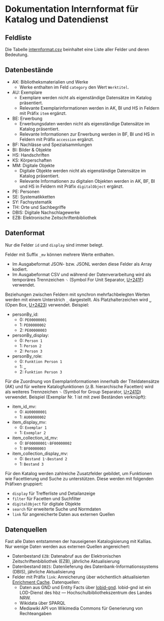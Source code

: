 # Dokumentation Internformat für Katalog und Datendienst

## Feldliste

Die Tabelle [internformat.csv](internformat.csv) beinhaltet eine Liste aller Felder und deren Bedeutung.

## Datenbestände

* AK: Bibliotheksmaterialien und Werke
  * Werke enthalten im Feld `category` den Wert `Werktitel`.
* AU: Exemplare
  * Exemplare werden nicht als eigenständige Datensätze im Katalog präsentiert.
  * Relevante Exemplarinformationen werden in AK, BI und HS in Feldern mit Präfix `item` ergänzt.
* BE: Erwerbung
  * Erwerbungsdaten werden nicht als eigenständige Datensätze im Katalog präsentiert.
  * Relevante Informationen zur Erwerbung werden in BF, BI und HS in Feldern mit Präfix `accession` ergänzt.
* BF: Nachlässe und Spezialsammlungen
* BI: Bilder & Objekte
* HS: Handschriften
* KS: Körperschaften
* MM: Digitale Objekte
  * Digitale Objekte werden nicht als eigenständige Datensätze im Katalog präsentiert.
  * Relevante Informationen zu digitalen Objekten werden in AK, BF, BI und HS in Feldern mit Präfix `digitalObject` ergänzt.
* PE: Personen
* SE: Systematikketten
* SY: Fachsystematik
* TH: Orte und Sachbegriffe
* DBIS: Digitale Nachschlagewerke
* EZB: Elektronische Zeitschriftenbibliothek

## Datenformat

Nur die Felder `id` und `display` sind immer belegt.

Felder mit Suffix `_mv` können mehrere Werte enthalten.
* Im Ausgabeformat JSON- bzw. JSONL werden diese Felder als Array kodiert.
* Im Ausgabeformat CSV und während der Datenverarbeitung wird als temporäres Trennzeichen `␟` (Symbol For Unit Separator, [U+241F](https://www.unicode.org/charts/PDF/U2400.pdf)) verwendet.

Beziehungen zwischen Feldern mit synchron mehrfachbelegten Werten werden mit einem Unterstrich `_` dargestellt. Als Platzhalterzeichen wird `␣` (Open Box, [U+2423](https://www.unicode.org/charts/PDF/U2400.pdf)) verwendet. Beispiel:
* personBy_id:
  * 0: `PE00000001`
  * 1: `PE00000002`
  * 2: `PE00000003`
* personBy_display:
  * 0: `Person 1`
  * 1: `Person 2`
  * 2: `Person 3`
* personBy_role:
  * 0: `Funktion Person 1`
  * 1: `␣`
  * 2: `Funktion Person 3`

Für die Zuordnung von Exemplarinformationen innerhalb der Titeldatensätze (AK) und für weitere Katalogfunktionen (z.B. hierarchische Facetten) wird als weiteres Trennzeichen `␝` (Symbol for Group Separator, [U+241D](https://www.unicode.org/charts/PDF/U2400.pdf)) verwendet. Beispiel (Exemplar Nr. 1 ist mit zwei Beständen verknüpft):
* item_id_mv:
  * 0: `AU00000001`
  * 1: `AU00000002`
* item_display_mv:
  * 0: `Exemplar 1`
  * 1: `Exemplar 2`
* item_collection_id_mv:
  * 0: `BF00000001␝BF00000002`
  * 1: `BF00000003`
* item_collection_display_mv:
  * 0: `Bestand 1␝Bestand 2`
  * 1: `Bestand 3`

Für den Katalog werden zahlreiche Zusatzfelder gebildet, um Funktionen wie Facettierung und Suche zu unterstützen. Diese werden mit folgenden Präfixen gruppiert:
* `display` für Trefferliste und Detailanzeige
* `filter` für Facetten und Suchfilter
* `digitalObject` für digitale Objekte
* `search` für erweiterte Suche und Normdaten
* `link` für angereicherte Daten aus externen Quellen

## Datenquellen

Fast alle Daten entstammen der hauseigenen Katalogisierung mit Kallías. Nur wenige Daten werden aus externen Quellen angereichert:
* Datenbestand `EZB`: Datenabruf aus der Elektronischen Zeitschriftenbibliothek (EZB), jährliche Aktualisierung
* Datenbestand `DBIS`: Datenlieferung des Datenbank-Informationssystems (DBIS), jährliche Aktualisierung
* Felder mit Präfix `link`: Anreicherung über wöchentlich aktualisierten [Enrichment Cache](https://www.github.com/opencultureconsulting/dla-opac-gnd-enrichment). Datenquellen:
  * Daten aus GND und Entity Facts über [lobid-gnd](https://lobid.org/gnd). lobid-gnd ist ein LOD-Dienst des hbz — Hochschulbibliothekszentrum des Landes NRW.
  * Wikidata über SPARQL
  * Mediawiki API von Wikimedia Commons für Generierung von Rechteangaben
